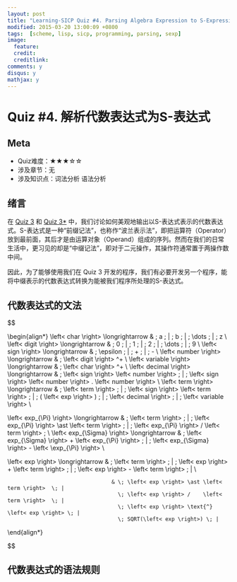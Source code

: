 ```yaml
---
layout: post
title: "Learning-SICP Quiz #4. Parsing Algebra Expression to S-Expression"
modified: 2015-03-20 13:00:09 +0800
tags:  [scheme, lisp, sicp, programming, parsing, sexp]
image:
  feature: 
  credit: 
  creditlink: 
comments: y
disqus: y
mathjax: y
---
```


# Quiz #4. 解析代数表达式为S-表达式

## Meta

+ Quiz难度：★★★☆☆
+ 涉及章节：无
+ 涉及知识点：词法分析 语法分析

## 绪言

在 [Quiz 3](2015/03/13/learning-sicp-quiz-number-3-simple-algebra-expression-pretty-print/) 和 [Quiz 3*](/2015/03/16/learning-sicp-quiz-number-3-star-extend-simple-algebra-expression-pretty-print) 中，我们讨论如何美观地输出以S-表达式表示的代数表达式。S-表达式是一种“前缀记法”，也称作“波兰表示法”，即把运算符（Operator）放到最前面，其后才是由运算对象（Operand）组成的序列。然而在我们的日常生活中，更习见的却是“中缀记法”，即对于二元操作，其操作符通常置于两操作数中间。

因此，为了能够使用我们在 Quiz 3 开发的程序，我们有必要开发另一个程序，能将中缀表示的代数表达式转换为能被我们程序所处理的S-表达式。

## 代数表达式的文法

<div>

$$

\begin{align*}
  \left< char   \right> \longrightarrow & \; a \; | \; b \; | \; \dots \; | \; z \\
  \left< digit  \right> \longrightarrow & \; 0 \; | \; 1 \; | \; 2 \; | \; \dots \; | \; 9 \\
  \left< sign   \right> \longrightarrow & \; \epsilon \; | \; + \; | \; - \\
  \left< number \right> \longrightarrow & \; \left< digit \right> ^+ \\
  \left< variable \right> \longrightarrow & \; \left< char \right> ^+ \\
  \left< decimal \right> \longrightarrow & \; \left< sign \right> \left< number \right> \; |
                                           \; \left< sign \right> \left< number \right>  . \left< number \right> \\
  \left< term   \right> \longrightarrow & \; \left< term \right> \; | \; \left< sign \right> \left< term \right> \; | \; ( \left< exp \right> ) \; | \; \left< decimal \right> \; | \; \left< variable \right> \\

  \left< exp_{\Pi} \right> \longrightarrow & \; \left< term \right> \; | \; \left< exp_{\Pi} \right> \ast \left< term \right> \; | \; \left< exp_{\Pi} \right> / \left< term \right> \; \\
  \left< exp_{\Sigma} \right> \longrightarrow & \; \left< exp_{\Sigma} \right> + \left< exp_{\Pi} \right> \; | 
  \; \left< exp_{\Sigma} \right>  - \left< \exp_{\Pi} \right> \\

  \left< exp \right> \longrightarrow & \; \left< term \right> \; |
                                       \; \left< exp \right> +    \left< term \right>  \; |
                                       \; \left< exp \right> -    \left< term \right>  \; | \\

                                     & \; \left< exp \right> \ast \left< term \right>  \; |
                                       \; \left< exp \right> /    \left< term \right>  \; |
                                       \; \left< exp \right> \text{^} \left< exp \right> \; |
                                       \; SQRT(\left< exp \right>) \; |

\end{align*}

$$
</div>

## 代数表达式的语法规则
